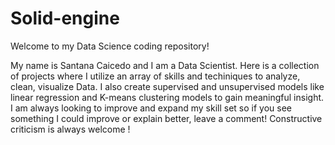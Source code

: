 # Solid-engine
Welcome to my Data Science coding repository!

My name is Santana Caicedo and I am a Data Scientist. Here is a collection of projects where I utilize an array of skills and techiniques to analyze, clean, visualize Data.
I also create supervised and unsupervised models like linear regression and K-means clustering models to gain meaningful insight.
I am always looking to improve and expand my skill set so if you see something I could improve or explain better, leave a comment! 
Constructive criticism is always welcome !
